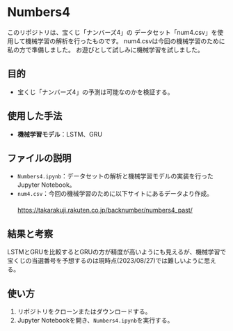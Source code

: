# Numbers4
このリポジトリは、宝くじ「ナンバーズ4」の データセット「num4.csv」を使用して機械学習の解析を行ったものです。
num4.csvは今回の機械学習のために私の方で準備しました。
お遊びとして試しみに機械学習を試しました。

## 目的
- 宝くじ「ナンバーズ4」の予測は可能なのかを検証する。

## 使用した手法
- **機械学習モデル**：LSTM、GRU

## ファイルの説明
- `Numbers4.ipynb`：データセットの解析と機械学習モデルの実装を行ったJupyter Notebook。
- `num4.csv`：今回の機械学習のために以下サイトにあるデータより作成。
　　　　　　　　https://takarakuji.rakuten.co.jp/backnumber/numbers4_past/

## 結果と考察
LSTMとGRUを比較するとGRUの方が精度が高いようにも見えるが、機械学習で宝くじの当選番号を予想するのは現時点(2023/08/27)では難しいように思える。

## 使い方
1. リポジトリをクローンまたはダウンロードする。
2. Jupyter Notebookを開き、`Numbers4.ipynb`を実行する。
